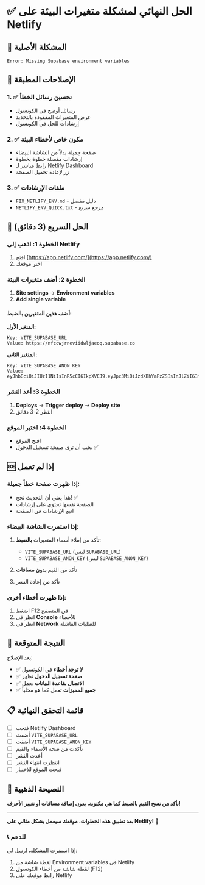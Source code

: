 # ✅ الحل النهائي لمشكلة متغيرات البيئة على Netlify

## 🚨 المشكلة الأصلية

```
Error: Missing Supabase environment variables
```

## 🔧 الإصلاحات المطبقة

### 1. ✅ تحسين رسائل الخطأ

- رسائل أوضح في الكونسول
- عرض المتغيرات المفقودة بالتحديد
- إرشادات للحل في الكونسول

### 2. ✅ مكون خاص لأخطاء البيئة

- صفحة جميلة بدلاً من الشاشة البيضاء
- إرشادات مفصلة خطوة بخطوة
- رابط مباشر لـ Netlify Dashboard
- زر لإعادة تحميل الصفحة

### 3. ✅ ملفات الإرشادات

- `FIX_NETLIFY_ENV.md` - دليل مفصل
- `NETLIFY_ENV_QUICK.txt` - مرجع سريع

## 🎯 الحل السريع (3 دقائق)

### الخطوة 1: اذهب إلى Netlify

1. افتح [https://app.netlify.com/](https://app.netlify.com/)
2. اختر موقعك

### الخطوة 2: أضف متغيرات البيئة

1. **Site settings** → **Environment variables**
2. **Add single variable**

#### أضف هذين المتغيرين بالضبط:

**المتغير الأول:**

```
Key: VITE_SUPABASE_URL
Value: https://nfccwjrneviidwljaeoq.supabase.co
```

**المتغير الثاني:**

```
Key: VITE_SUPABASE_ANON_KEY
Value: eyJhbGciOiJIUzI1NiIsInR5cCI6IkpXVCJ9.eyJpc3MiOiJzdXBhYmFzZSIsInJlZiI6Im5mY2N3anJuZXZpaWR3bGphZW9xIiwicm9sZSI6ImFub24iLCJpYXQiOjE3NTA0Mzg0ODcsImV4cCI6MjA2NjAxNDQ4N30.X6ooPkivgB0gPB5OoMp_kodFX2kwGz8URqXT3FdFBeE
```

### الخطوة 3: أعد النشر

1. **Deploys** → **Trigger deploy** → **Deploy site**
2. انتظر 2-3 دقائق

### الخطوة 4: اختبر الموقع

- افتح الموقع
- يجب أن ترى صفحة تسجيل الدخول ✅

## 🆘 إذا لم تعمل

### إذا ظهرت صفحة خطأ جميلة:

- هذا يعني أن التحديث نجح! ✅
- الصفحة نفسها تحتوي على إرشادات
- اتبع الإرشادات في الصفحة

### إذا استمرت الشاشة البيضاء:

1. تأكد من إملاء أسماء المتغيرات **بالضبط**:

   - `VITE_SUPABASE_URL` (ليس `SUPABASE_URL`)
   - `VITE_SUPABASE_ANON_KEY` (ليس `SUPABASE_ANON_KEY`)

2. تأكد من القيم **بدون مسافات**

3. تأكد من إعادة النشر

### إذا ظهرت أخطاء أخرى:

1. اضغط F12 في المتصفح
2. انظر في **Console** للأخطاء
3. انظر في **Network** للطلبات الفاشلة

## 🎉 النتيجة المتوقعة

بعد الإصلاح:

- ✅ **لا توجد أخطاء** في الكونسول
- ✅ **صفحة تسجيل الدخول** تظهر
- ✅ **الاتصال بقاعدة البيانات** يعمل
- ✅ **جميع المميزات** تعمل كما هو محلياً

## 📋 قائمة التحقق النهائية

- [ ] فتحت Netlify Dashboard
- [ ] أضفت `VITE_SUPABASE_URL`
- [ ] أضفت `VITE_SUPABASE_ANON_KEY`
- [ ] تأكدت من صحة الأسماء والقيم
- [ ] أعدت النشر
- [ ] انتظرت انتهاء النشر
- [ ] فتحت الموقع للاختبار

## 🎯 النصيحة الذهبية

**تأكد من نسخ القيم بالضبط كما هي مكتوبة، بدون إضافة مسافات أو تغيير الأحرف!**

---

**بعد تطبيق هذه الخطوات، موقعك سيعمل بشكل مثالي على Netlify! 🚀**

### 📞 للدعم

إذا استمرت المشكلة، ارسل لي:

1. لقطة شاشة من Environment variables في Netlify
2. لقطة شاشة من أخطاء الكونسول (F12)
3. رابط موقعك على Netlify
